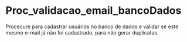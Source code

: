 # Proc_validacao_email_bancoDados

Procecure para cadastrar usuários no banco de dados e validar se este mesmo e-mail já não foi cadastrado, para não gerar duplicatas. 
